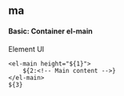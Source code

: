 ## ma
#### Basic: Container el-main
Element UI <el-main>
```
<el-main height="${1}">
	${2:<!-- Main content -->}
</el-main>
${3}
```
